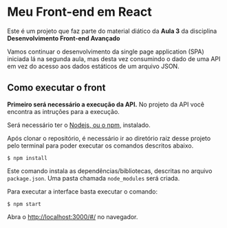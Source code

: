 # Meu Front-end em React

Este é um projeto que faz parte do material diático da **Aula 3** da disciplina **Desenvolvimento Front-end Avançado** 

Vamos continuar o desenvolvimento da single page application (SPA) iniciada lá na segunda aula, mas desta vez consumindo o dado de uma API em vez do acesso aos dados estáticos de um arquivo JSON.


## Como executar o front

**Primeiro será necessário a execução da API.** No projeto da API você encontra as intruções para a execução.

Será necessário ter o [Nodejs, ou o npm,](https://nodejs.org/en/download/) instalado. 

Após clonar o repositório, é necessário ir ao diretório raiz desse projeto pelo terminal para poder executar os comandos descritos abaixo.

```
$ npm install
```

Este comando instala as dependências/bibliotecas, descritas no arquivo `package.json`. Uma pasta chamada `node_modules` será criada.

Para executar a interface basta executar o comando: 

```
$ npm start
```

Abra o [http://localhost:3000/#/](http://localhost:3000/#/) no navegador.
